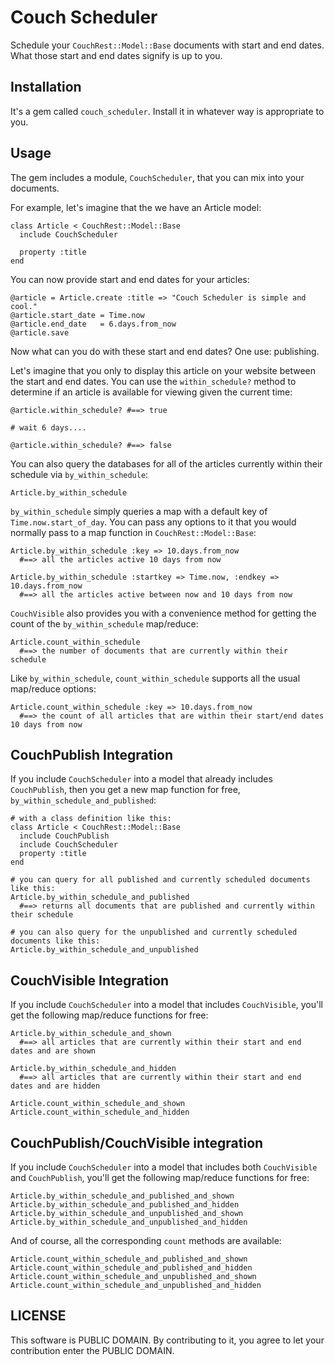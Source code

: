 # Couch Scheduler

Schedule your `CouchRest::Model::Base` documents with start and end dates. What those start and end dates signify is up to you.

## Installation

It's a gem called `couch_scheduler`. Install it in whatever way is appropriate to you.

## Usage

The gem includes a module, `CouchScheduler`, that you can mix into your documents.

For example, let's imagine that the we have an Article model:

    class Article < CouchRest::Model::Base
      include CouchScheduler

      property :title
    end

You can now provide start and end dates for your articles:
    
    @article = Article.create :title => "Couch Scheduler is simple and cool."
    @article.start_date = Time.now
    @article.end_date   = 6.days.from_now
    @article.save

Now what can you do with these start and end dates? One use: publishing. 

Let's imagine that you only to display this article on your website between the start and end dates. You can use the `within_schedule?` method to determine if an article is available for viewing given the current time:

    @article.within_schedule? #==> true

    # wait 6 days....

    @article.within_schedule? #==> false

You can also query the databases for all of the articles currently within their schedule via `by_within_schedule`:

    Article.by_within_schedule

`by_within_schedule` simply queries a map with a default key of `Time.now.start_of_day`. You can pass any options to it that you would normally pass to a map function in `CouchRest::Model::Base`:

    Article.by_within_schedule :key => 10.days.from_now
      #==> all the articles active 10 days from now

    Article.by_within_schedule :startkey => Time.now, :endkey => 10.days.from_now
      #==> all the articles active between now and 10 days from now

`CouchVisible` also provides you with a convenience method for getting the count of the `by_within_schedule` map/reduce:
    
    Article.count_within_schedule
      #==> the number of documents that are currently within their schedule

Like `by_within_schedule`, `count_within_schedule` supports all the usual map/reduce options:

    Article.count_within_schedule :key => 10.days.from_now
      #==> the count of all articles that are within their start/end dates 10 days from now

## CouchPublish Integration

If you include `CouchScheduler` into a model that already includes `CouchPublish`, then you get a new map function for free, `by_within_schedule_and_published`:
    
    # with a class definition like this:
    class Article < CouchRest::Model::Base
      include CouchPublish
      include CouchScheduler
      property :title
    end

    # you can query for all published and currently scheduled documents like this:
    Article.by_within_schedule_and_published
      #==> returns all documents that are published and currently within their schedule
    
    # you can also query for the unpublished and currently scheduled documents like this:
    Article.by_within_schedule_and_unpublished

## CouchVisible Integration

If you include `CouchScheduler` into a model that includes `CouchVisible`, you'll get the following map/reduce functions for free:

    Article.by_within_schedule_and_shown
      #==> all articles that are currently within their start and end dates and are shown

    Article.by_within_schedule_and_hidden
      #==> all articles that are currently within their start and end dates and are hidden

    Article.count_within_schedule_and_shown
    Article.count_within_schedule_and_hidden

## CouchPublish/CouchVisible integration

If you include `CouchScheduler` into a model that includes both `CouchVisible` and `CouchPublish`, you'll get the following map/reduce functions for free:

    Article.by_within_schedule_and_published_and_shown
    Article.by_within_schedule_and_published_and_hidden
    Article.by_within_schedule_and_unpublished_and_shown
    Article.by_within_schedule_and_unpublished_and_hidden

And of course, all the corresponding `count` methods are available:

    Article.count_within_schedule_and_published_and_shown
    Article.count_within_schedule_and_published_and_hidden
    Article.count_within_schedule_and_unpublished_and_shown
    Article.count_within_schedule_and_unpublished_and_hidden

## LICENSE

This software is PUBLIC DOMAIN. By contributing to it, you agree to let your contribution enter the PUBLIC DOMAIN.
